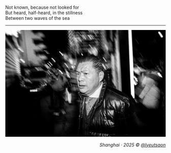 Not known, because not looked for\
But heard, half-heard, in the stillness\
Between two waves of the sea

---

![](https://raw.githubusercontent.com/ryusoh/host/refs/heads/master/images/DSCF9277.jpg)

<div align="right"><em>Shanghai &middot; 2025 © <a href="https://instagram.com/lyeutsaon" target="_blank" rel="noopener noreferrer">@lyeutsaon</a></em></div>
